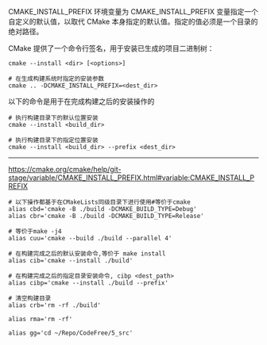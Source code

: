 CMAKE_INSTALL_PREFIX 环境变量为 CMAKE_INSTALL_PREFIX 变量指定一个自定义的默认值，以取代 CMake 本身指定的默认值。指定的值必须是一个目录的绝对路径。


CMake 提供了一个命令行签名，用于安装已生成的项目二进制树：

`cmake --install <dir> [<options>]`

```shell
# 在生成构建系统时指定的安装参数
cmake .. -DCMAKE_INSTALL_PREFIX=<dest_dir>
```

以下的命令是用于在完成构建之后的安装操作的

```shell
# 执行构建目录下的默认位置安装
cmake --install <build_dir>

# 执行构建目录下的指定位置安装
cmake --install <build_dir> --prefix <dest_dir>
```

---

https://cmake.org/cmake/help/git-stage/variable/CMAKE_INSTALL_PREFIX.html#variable:CMAKE_INSTALL_PREFIX

```shell
# 以下操作都基于在CMakeLists同级目录下进行使用#等价于cmake
alias cbd='cmake -B ./build -DCMAKE_BUILD_TYPE=Debug'
alias cbr='cmake -B ./build -DCMAKE_BUILD_TYPE=Release'

# 等价于make -j4
alias cuu='cmake --build ./build --parallel 4'

# 在构建完成之后的默认安装命令,等价于 make install
alias cib='cmake --install ./build'

# 在构建完成之后的指定目录安装命令, cibp <dest_path>
alias cibp='cmake --install ./build --prefix'

# 清空构建目录
alias crb='rm -rf ./build'

alias rma='rm -rf'

alias gg='cd ~/Repo/CodeFree/5_src'

```